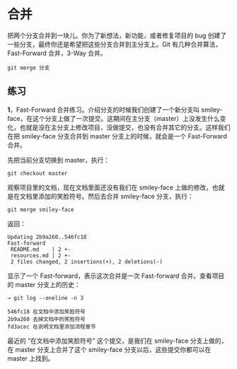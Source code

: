 # 合并

把两个分支合并到一块儿。你为了新想法，新功能，或者修复项目的 bug 创建了一些分支，最终你还是希望把这些分支合并到主分支上。Git 有几种合并算法，Fast-Forward 合并，3-Way 合并。

```
git merge 分支
```

## 练习

**1**，Fast-Forward 合并练习。介绍分支的时候我们创建了一个新分支叫 smiley-face，在这个分支上做了一次提交。这期间在主分支（master）上没发生什么变化，也就是没在主分支上修改项目，没做提交，也没有合并其它的分支。这样我们在把 smiley-face 分支合并到 master 分支上的时候，就会是一个 Fast-Forward 合并。

先把当前分支切换到 master，执行：

```
git checkout master
```

观察项目里的文档，现在文档里面还没有我们在 smiley-face 上做的修改，也就是在文档里添加的笑脸符号。然后去合并 smiley-face 分支，执行：

```
git merge smiley-face
```

返回：

```
Updating 2b9a260..546fc18
Fast-forward
 README.md    | 2 +-
 resources.md | 2 +-
 2 files changed, 2 insertions(+), 2 deletions(-)
```

显示了一个 Fast-forward，表示这次合并是一次 Fast-forward 合并。查看项目的 master 分支上的历史：

```
→ git log --oneline -n 3

546fc18 在文档中添加笑脸符号
2b9a260 去掉文档中的笑脸符号
fd3acec 在说明文档里添加流程章节
```

最近的 “在文档中添加笑脸符号” 这个提交，是我们在 smiley-face 分支上做的，在 master 分支上合并了这个 smiley-face 分支以后，这些提交你都可以在 master 上找到。



